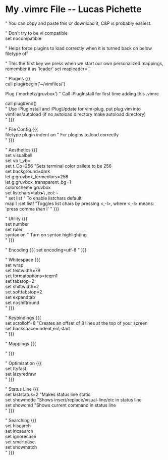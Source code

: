 # My .vimrc File -- Lucas Pichette

" You can copy and paste this or download it, C&P is probably easiest.

" Don't try to be vi compatible          
set nocompatible     

" Helps force plugins to load correctly when it is turned back on below          
filetype off     

" This the first key we press when we start our own personalized mappings, remember it as 'leader'
set mapleader=','

" Plugins {{{     
call plug#begin('~/vimfiles/')     

Plug ('morhetz/gruvbox') " Call :PlugInstall for first time adding this .vimrc

call plug#end()     
" Use :PlugInstall and :PlugUpdate for vim-plug, put plug.vim into vimfiles/autoload (if no autoload directory make autoload directory)     
" }}}     

" File Config {{{     
filetype plugin indent on " For plugins to load correctly     
" }}}     

" Aesthetics {{{     
set visualbell     
set vb t_vb=     
set t_Co=256 "Sets terminal color pallete to be 256     
set background=dark     
let g:gruvbox_termcolors=256     
let g:gruvbox_transparent_bg=1     
colorscheme gruvbox     
set listchars=tab:▸\ ,eol:¬      
" set list " To enable listchars default      
map <leader>l :set list!<CR> "Toggles list chars by pressing <,-l>, where <,-l> means: 'press comma *then* l' 
" }}}     

" Utility {{{     
set number     
set ruler     
syntax on " Turn on syntax highlighting     
" }}}     

" Encoding {{{
set encoding=utf-8
" }}}

" Whitespace {{{     
set wrap     
set textwidth=79     
set formatoptions=tcqrn1     
set tabstop=2     
set shiftwidth=2     
set softtabstop=2     
set expandtab     
set noshiftround     
" }}}     

" Keybindings {{{     
set scrolloff=8 "Creates an offset of 8 lines at the top of your screen     
set backspace=indent,eol,start     
" }}}     

" Mappings {{{     
     
" }}}     

" Optimization {{{     
set ttyfast     
set lazyredraw     
" }}}     

" Status Line {{{     
set laststatus=2 "Makes status line static      
set showmode "Shows insert/replace/visual-line/etc in status line     
set showcmd "Shows current command in status line     
" }}}     

" Searching {{{     
set hlsearch     
set incsearch     
set ignorecase     
set smartcase     
set showmatch     
" }}}     
